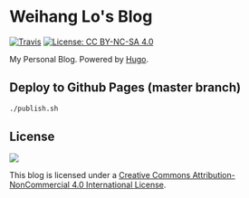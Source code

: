# Weihang Lo's Blog

[![Travis](https://img.shields.io/travis/weihanglo/weihanglo.github.io.svg)](https://travis-ci.org/weihanglo/weihanglo.github.io)
[![License: CC BY-NC-SA 4.0](https://img.shields.io/badge/License-CC%20BY--NC--SA%204.0-lightgrey.svg)][cc-by-nc-sa]

My Personal Blog. Powered by [Hugo](https://gohugo.io/).

## Deploy to Github Pages (master branch)

```bash
./publish.sh
```

## License

![](https://mirrors.creativecommons.org/presskit/logos/cc.logo.svg)

This blog is licensed under a [Creative Commons Attribution-NonCommercial 4.0 International License][cc-by-nc-sa].

[cc-by-nc-sa]: https://creativecommons.org/licenses/by-nc-sa/4.0/
